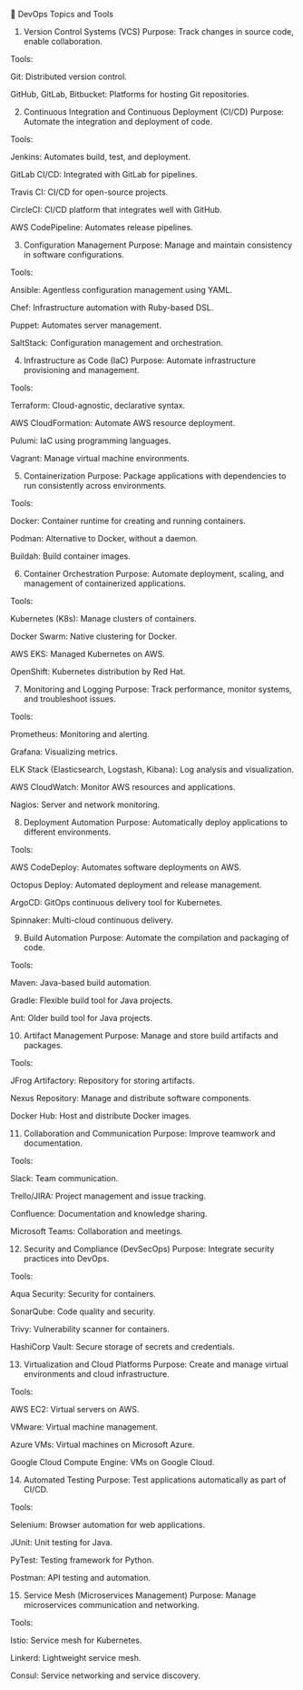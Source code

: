 
📑 DevOps Topics and Tools
1. Version Control Systems (VCS)
Purpose: Track changes in source code, enable collaboration.

Tools:

Git: Distributed version control.

GitHub, GitLab, Bitbucket: Platforms for hosting Git repositories.

2. Continuous Integration and Continuous Deployment (CI/CD)
Purpose: Automate the integration and deployment of code.

Tools:

Jenkins: Automates build, test, and deployment.

GitLab CI/CD: Integrated with GitLab for pipelines.

Travis CI: CI/CD for open-source projects.

CircleCI: CI/CD platform that integrates well with GitHub.

AWS CodePipeline: Automates release pipelines.

3. Configuration Management
Purpose: Manage and maintain consistency in software configurations.

Tools:

Ansible: Agentless configuration management using YAML.

Chef: Infrastructure automation with Ruby-based DSL.

Puppet: Automates server management.

SaltStack: Configuration management and orchestration.

4. Infrastructure as Code (IaC)
Purpose: Automate infrastructure provisioning and management.

Tools:

Terraform: Cloud-agnostic, declarative syntax.

AWS CloudFormation: Automate AWS resource deployment.

Pulumi: IaC using programming languages.

Vagrant: Manage virtual machine environments.

5. Containerization
Purpose: Package applications with dependencies to run consistently across environments.

Tools:

Docker: Container runtime for creating and running containers.

Podman: Alternative to Docker, without a daemon.

Buildah: Build container images.

6. Container Orchestration
Purpose: Automate deployment, scaling, and management of containerized applications.

Tools:

Kubernetes (K8s): Manage clusters of containers.

Docker Swarm: Native clustering for Docker.

AWS EKS: Managed Kubernetes on AWS.

OpenShift: Kubernetes distribution by Red Hat.

7. Monitoring and Logging
Purpose: Track performance, monitor systems, and troubleshoot issues.

Tools:

Prometheus: Monitoring and alerting.

Grafana: Visualizing metrics.

ELK Stack (Elasticsearch, Logstash, Kibana): Log analysis and visualization.

AWS CloudWatch: Monitor AWS resources and applications.

Nagios: Server and network monitoring.

8. Deployment Automation
Purpose: Automatically deploy applications to different environments.

Tools:

AWS CodeDeploy: Automates software deployments on AWS.

Octopus Deploy: Automated deployment and release management.

ArgoCD: GitOps continuous delivery tool for Kubernetes.

Spinnaker: Multi-cloud continuous delivery.

9. Build Automation
Purpose: Automate the compilation and packaging of code.

Tools:

Maven: Java-based build automation.

Gradle: Flexible build tool for Java projects.

Ant: Older build tool for Java projects.

10. Artifact Management
Purpose: Manage and store build artifacts and packages.

Tools:

JFrog Artifactory: Repository for storing artifacts.

Nexus Repository: Manage and distribute software components.

Docker Hub: Host and distribute Docker images.

11. Collaboration and Communication
Purpose: Improve teamwork and documentation.

Tools:

Slack: Team communication.

Trello/JIRA: Project management and issue tracking.

Confluence: Documentation and knowledge sharing.

Microsoft Teams: Collaboration and meetings.

12. Security and Compliance (DevSecOps)
Purpose: Integrate security practices into DevOps.

Tools:

Aqua Security: Security for containers.

SonarQube: Code quality and security.

Trivy: Vulnerability scanner for containers.

HashiCorp Vault: Secure storage of secrets and credentials.

13. Virtualization and Cloud Platforms
Purpose: Create and manage virtual environments and cloud infrastructure.

Tools:

AWS EC2: Virtual servers on AWS.

VMware: Virtual machine management.

Azure VMs: Virtual machines on Microsoft Azure.

Google Cloud Compute Engine: VMs on Google Cloud.

14. Automated Testing
Purpose: Test applications automatically as part of CI/CD.

Tools:

Selenium: Browser automation for web applications.

JUnit: Unit testing for Java.

PyTest: Testing framework for Python.

Postman: API testing and automation.

15. Service Mesh (Microservices Management)
Purpose: Manage microservices communication and networking.

Tools:

Istio: Service mesh for Kubernetes.

Linkerd: Lightweight service mesh.

Consul: Service networking and service discovery.
